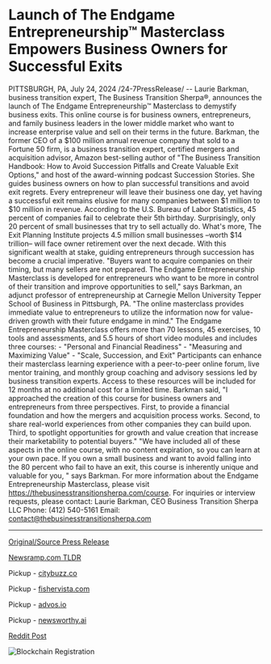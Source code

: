 # Launch of The Endgame Entrepreneurship™ Masterclass Empowers Business Owners for Successful Exits

PITTSBURGH, PA, July 24, 2024 /24-7PressRelease/ -- Laurie Barkman, business transition expert, The Business Transition Sherpa®, announces the launch of The Endgame Entrepreneurship™ Masterclass to demystify business exits. This online course is for business owners, entrepreneurs, and family business leaders in the lower middle market who want to increase enterprise value and sell on their terms in the future.   Barkman, the former CEO of a $100 million annual revenue company that sold to a Fortune 50 firm, is a business transition expert, certified mergers and acquisition advisor, Amazon best-selling author of "The Business Transition Handbook: How to Avoid Succession Pitfalls and Create Valuable Exit Options," and host of the award-winning podcast Succession Stories. She guides business owners on how to plan successful transitions and avoid exit regrets.   Every entrepreneur will leave their business one day, yet having a successful exit remains elusive for many companies between $1 million to $10 million in revenue. According to the U.S. Bureau of Labor Statistics, 45 percent of companies fail to celebrate their 5th birthday. Surprisingly, only 20 percent of small businesses that try to sell actually do. What's more, The Exit Planning Institute projects 4.5 million small businesses –worth $14 trillion– will face owner retirement over the next decade. With this significant wealth at stake, guiding entrepreneurs through succession has become a crucial imperative.  "Buyers want to acquire companies on their timing, but many sellers are not prepared. The Endgame Entrepreneurship Masterclass is developed for entrepreneurs who want to be more in control of their transition and improve opportunities to sell," says Barkman, an adjunct professor of entrepreneurship at Carnegie Mellon University Tepper School of Business in Pittsburgh, PA. "The online masterclass provides immediate value to entrepreneurs to utilize the information now for value-driven growth with their future endgame in mind."   The Endgame Entrepreneurship Masterclass offers more than 70 lessons, 45 exercises, 10 tools and assessments, and 5.5 hours of short video modules and includes three courses: - "Personal and Financial Readiness" - "Measuring and Maximizing Value" - "Scale, Succession, and Exit"  Participants can enhance their masterclass learning experience with a peer-to-peer online forum, live mentor training, and monthly group coaching and advisory sessions led by business transition experts. Access to these resources will be included for 12 months at no additional cost for a limited time.  Barkman said, "I approached the creation of this course for business owners and entrepreneurs from three perspectives. First, to provide a financial foundation and how the mergers and acquisition process works. Second, to share real-world experiences from other companies they can build upon. Third, to spotlight opportunities for growth and value creation that increase their marketability to potential buyers."   "We have included all of these aspects in the online course, with no content expiration, so you can learn at your own pace. If you own a small business and want to avoid falling into the 80 percent who fail to have an exit, this course is inherently unique and valuable for you, " says Barkman.  For more information about the Endgame Entrepreneurship Masterclass, please visit https://thebusinesstransitionsherpa.com/course.  For inquiries or interview requests, please contact:  Laurie Barkman, CEO Business Transition Sherpa LLC Phone: (412) 540-5161 Email: contact@thebusinesstransitionsherpa.com 

---

[Original/Source Press Release](https://www.24-7pressrelease.com/press-release/512781/launch-of-the-endgame-entrepreneurship-masterclass-empowers-business-owners-for-successful-exits)
                    

[Newsramp.com TLDR](https://newsramp.com/curated-news/business-transition-expert-launches-masterclass-to-demystify-business-exits/5679db6f851cf06391a9513bc5ca7b0a) 


Pickup - [citybuzz.co](https://citybuzz.co/2024/07/24/new-online-masterclass-aims-to-help-business-owners-navigate-successful-exits)

Pickup - [fishervista.com](https://fishervista.com/en/the-endgame-entrepreneurshiptm-masterclass-a-game-changer-for-business-owners-seeking-successful-exits/20245203)

Pickup - [advos.io](https://advos.io/en/launch-of-the-endgame-entrepreneurshiptm-masterclass-empowers-business-owners-for-successful-exits/20245203)

Pickup - [newsworthy.ai](https://newsworthy.ai/curated/new-masterclass-aims-to-revolutionize-business-exit-strategies-for-entrepreneurs)
 



[Reddit Post](https://www.reddit.com/r/newsramp/comments/1eav6ri/business_transition_expert_launches_masterclass/) 



![Blockchain Registration](https://cdn.newsramp.app/24-7PressRelease/qrcode/247/24/noraRtaK.webp)